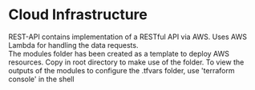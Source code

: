 # Cloud Infrastructure  
REST-API contains implementation of a RESTful API via AWS. Uses AWS Lambda for handling the data requests.  
The modules folder has been created as a template to deploy AWS resources. Copy in root directory to make use of the folder. To view the outputs of the modules to configure the .tfvars folder, use 'terraform console' in the shell
